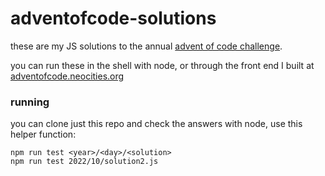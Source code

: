 # adventofcode-solutions

these are my JS solutions to the annual [advent of code challenge](https://adventofcode.com/).

you can run these in the shell with node, or through the front end I built at [adventofcode.neocities.org](https://adventofcode.neocities.org)

### running

you can clone just this repo and check the answers with node, use this helper function:

```
npm run test <year>/<day>/<solution>
npm run test 2022/10/solution2.js
```